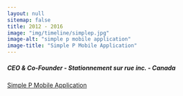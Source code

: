 ```yaml
---
layout: null
sitemap: false
title: 2012 - 2016
image: "img/timeline/simplep.jpg"
image-alt: "simple p mobile application"
image-title: "Simple P Mobile Application"
---
```

##### CEO & Co-Founder - Stationnement sur rue inc. - Canada
[Simple P Mobile Application](http://simplep.co/en/)